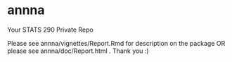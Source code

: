 # annna
Your STATS 290 Private Repo

Please see annna/vignettes/Report.Rmd for description on the package
OR please see annna/doc/Report.html . Thank you :)
